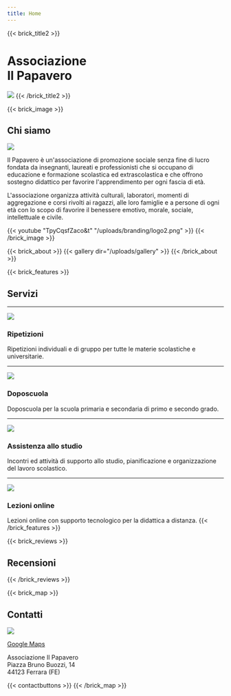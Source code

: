```yaml
---
title: Home
---
```


{{< brick_title2 >}}
# Associazione<br/>Il Papavero

![](/uploads/branding/logo_flower.png)
{{< /brick_title2 >}}


{{< brick_image >}}
## Chi siamo

![](/uploads/photos/people.jpeg)

Il Papavero è un'associazione di promozione sociale senza fine di lucro fondata da insegnanti, laureati e professionisti che si occupano di educazione e formazione scolastica ed extrascolastica e che offrono sostegno didattico per favorire l'apprendimento per ogni fascia di età.

L'associazione organizza attività culturali, laboratori, momenti di aggregazione e corsi rivolti ai ragazzi, alle loro famiglie e a persone di ogni età con lo scopo di favorire il benessere emotivo, morale, sociale, intellettuale e civile.

{{< youtube "TpyCqsfZaco&t" "/uploads/branding/logo2.png" >}}
{{< /brick_image >}}


{{< brick_about >}}
{{< gallery dir="/uploads/gallery" >}}
{{< /brick_about >}}


{{< brick_features >}}
## Servizi

---
![](/img/icons/material-symbols/200/rounded/auto_fix.svg)
### Ripetizioni

Ripetizioni individuali e di gruppo per tutte le materie scolastiche e universitarie.

---
![](/img/icons/material-symbols/200/rounded/calendar_month-fill.svg)
### Doposcuola

Doposcuola per la scuola primaria e secondaria di primo e secondo grado.

---
![](/img/icons/material-symbols/200/rounded/design_services.svg)
### Assistenza allo studio

Incontri ed attività di supporto allo studio, pianificazione e organizzazione del lavoro scolastico.

---
![](/img/icons/material-symbols/200/rounded/devices.svg)
### Lezioni online

Lezioni online con supporto tecnologico per la didattica a distanza.
{{< /brick_features >}}


{{< brick_reviews >}}
## Recensioni
[//]: # (See data/it/reviews.yaml)
{{< /brick_reviews >}}


{{< brick_map >}}
## Contatti

![](/uploads/map3.png)

[Google Maps](https://maps.app.goo.gl/FzCZKT8mwKv38Xea6)

Associazione Il Papavero  
Piazza Bruno Buozzi, 14  
44123 Ferrara (FE)  

{{< contactbuttons >}}
{{< /brick_map >}}
